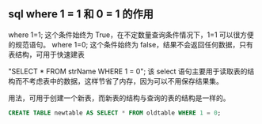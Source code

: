 ## sql where 1 = 1 和 0 = 1 的作用

where 1=1; 这个条件始终为 True，在不定数量查询条件情况下，1=1 可以很方便的规范语句。
where 1=0; 这个条件始终为 false，结果不会返回任何数据，只有表结构，可用于快速建表

"SELECT * FROM strName WHERE 1 = 0"; 该 select 语句主要用于读取表的结构而不考虑表中的数据，这样节省了内存，因为可以不用保存结果集。

用法，可用于创建一个新表，而新表的结构与查询的表的结构是一样的。

```sql
CREATE TABLE newtable AS SELECT * FROM oldtable WHERE 1 = 0;
```
